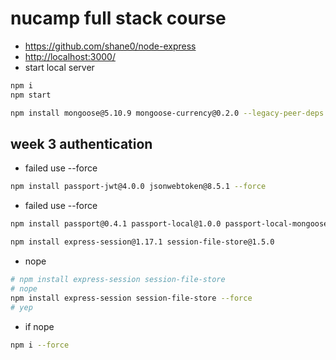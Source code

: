 # nucamp full stack course

- <https://github.com/shane0/node-express>
- <http://localhost:3000/>
- start local server

```sh
npm i
npm start 
```

```sh
npm install mongoose@5.10.9 mongoose-currency@0.2.0 --legacy-peer-deps
```

## week 3 authentication

- failed use --force

```sh
npm install passport-jwt@4.0.0 jsonwebtoken@8.5.1 --force
```

- failed use --force

```sh
npm install passport@0.4.1 passport-local@1.0.0 passport-local-mongoose@6.0.1 --force
```

```sh
npm install express-session@1.17.1 session-file-store@1.5.0
```

- nope

```sh
# npm install express-session session-file-store
# nope
npm install express-session session-file-store --force
# yep
```

- if nope

```sh
npm i --force
```
